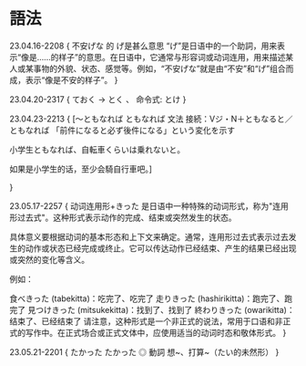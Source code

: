# 語法

23.04.16-2208
{
不安げな 的 げ是甚么意思
“げ”是日语中的一个助詞，用来表示“像是……的样子”的意思。在日语中，它通常与形容词或动词连用，用来描述某人或某事物的外貌、状态、感觉等。例如，“不安げな”就是由“不安”和“げ”组合而成，表示“像是不安的样子”。
}

23.04.20-2317
{
ておく -> とく 、 命令式: とけ
}

23.04.23-2213
{
[～ともなれば
ともなれば 
文法
接続：Vジ・N＋ともなると／ともなれば 「前件になると必ず後件になる」という変化を示す

小学生ともなれば、自転車くらいは乗れないと。

如果是小学生的话，至少会騎自行車吧。]


}

23.05.17-2257
{
动词连用形+きった 是日语中一种特殊的动词形式，称为"连用形过去式"。这种形式表示动作的完成、结束或突然发生的状态。

具体意义要根据动词的基本形态和上下文来确定。通常，连用形过去式表示过去发生的动作或状态已经完成或终止。它可以传达动作已经结束、产生的结果已经出现或突然的变化等含义。

例如：

食べきった (tabekitta)：吃完了、吃完了
走りきった (hashirikitta)：跑完了、跑完了
見つけきった (mitsukekitta)：找到了、找到了
終わりきった (owarikitta)：结束了、已经结束了
请注意，这种形式是一个非正式的说法，常用于口语和非正式的写作中。在正式场合或正式文体中，应使用适当的动词时态和敬体形式。
}

23.05.21-2201
{
たかった
たかった ◎ 
動詞
想~、打算~（たい的未然形）
}